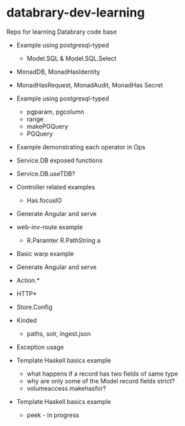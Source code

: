 # databrary-dev-learning
Repo for learning Databrary code base

* Example using postgresql-typed
  * Model.SQL & Model.SQL.Select
* MonadDB, MonadHasIdentity
* MonadHasRequest, MonadAudit, MonadHas Secret
* Example using postgresql-typed
  * pgparam, pgcolumn
  * range
  * makePGQuery
  * PGQuery
* Example demonstrating each operator in Ops
* Service.DB exposed functions
* Service.DB.useTDB?
* Controller related examples
  * Has.focusIO

* Generate Angular and serve
* web-inv-route example
  * R.Paramter R.PathString a
* Basic warp example
* Generate Angular and serve
* Action.*
* HTTP*

* Store.Config
* Kinded
  * paths, solr, ingest.json
* Exception usage
* Template Haskell basics example
  * what happens if a record has two fields of same type 
  * why are only some of the Model record fields strict?
  * volumeaccess makehasfor?
* Template Haskell basics example
  * peek - in progress

